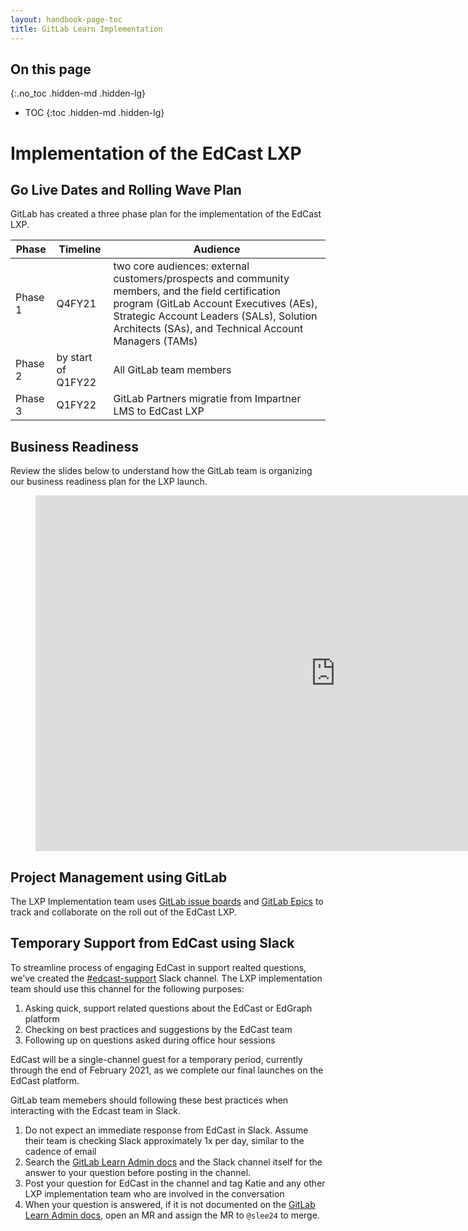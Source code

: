 ```yaml
---
layout: handbook-page-toc
title: GitLab Learn Implementation
---
```


## On this page
{:.no_toc .hidden-md .hidden-lg}

- TOC
{:toc .hidden-md .hidden-lg}


# Implementation of the EdCast LXP


## Go Live Dates and Rolling Wave Plan

GitLab has created a three phase plan for the implementation of the EdCast LXP.

| Phase | Timeline | Audience |
| ----- | ----- | ----- |
| Phase 1 | Q4FY21 | two core audiences: external customers/prospects and community members, and the field certification program (GitLab Account Executives (AEs), Strategic Account Leaders (SALs), Solution Architects (SAs), and Technical Account Managers (TAMs)
| Phase 2 | by start of Q1FY22 | All GitLab team members |
| Phase 3 | Q1FY22 | GitLab Partners migratie from Impartner LMS to EdCast LXP |


## Business Readiness

Review the slides below to understand how the GitLab team is organizing our business readiness plan for the LXP launch.

<figure class="video_container">
<iframe src="https://docs.google.com/presentation/d/1TY-gmS_-IPvYBh1FeJyK6qAyNtcikLx799UMluwUYnQ/edit#slide=id.gaedb85dfe7_1_98" frameborder="0" width="960" height="569" allowfullscreen="true" mozallowfullscreen="true" webkitallowfullscreen="true"></iframe>
</figure>


## Project Management using GitLab

The LXP Implementation team uses [GitLab issue boards](https://gitlab.com/gitlab-com/people-group/learning-development/edcast-lxp-implementation/-/boards) and [GitLab Epics](https://gitlab.com/groups/gitlab-com/-/epics/918) to track and collaborate on the roll out of the EdCast LXP.


## Temporary Support from EdCast using Slack

To streamline process of engaging EdCast in support realted questions, we've created the [#edcast-support](https://app.slack.com/client/T02592416/C01LG39GLAU/thread/C010VVAT48Y-1611274804.010800) Slack channel. The LXP implementation team should use this channel for the following purposes:

1. Asking quick, support related questions about the EdCast or EdGraph platform
1. Checking on best practices and suggestions by the EdCast team
1. Following up on questions asked during office hour sessions


EdCast will be a single-channel guest for a temporary period, currently through the end of February 2021, as we complete our final launches on the EdCast platform.


GitLab team memebers should following these best practices when interacting with the Edcast team in Slack.

1. Do not expect an immediate response from EdCast in Slack. Assume their team is checking Slack approximately 1x per day, similar to the cadence of email
1. Search the [GitLab Learn Admin docs](/handbook/people-group/learning-and-development/gitlab-learn/admin) and the Slack channel itself for the answer to your question before posting in the channel.
1. Post your question for EdCast in the channel and tag Katie and any other LXP implementation team who are involved in the conversation
1. When your question is answered, if it is not documented on the [GitLab Learn Admin docs](/handbook/people-group/learning-and-development/gitlab-learn/admin), open an MR and assign the MR to `@slee24` to merge.






